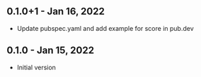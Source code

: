 ## 0.1.0+1 - Jan 16, 2022

* Update pubspec.yaml and add example for score in pub.dev

## 0.1.0 - Jan 15, 2022

* Initial version